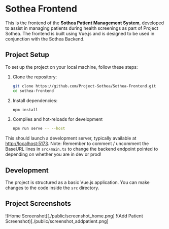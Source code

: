 # Sothea Frontend

This is the frontend of the **Sothea Patient Management System**, developed to assist in managing patients during health screenings as part of Project Sothea. The frontend is built using Vue.js and is designed to be used in conjunction with the Sothea Backend.

## Project Setup

To set up the project on your local machine, follow these steps:

1. Clone the repository:

    ```sh
    git clone https://github.com/Project-Sothea/Sothea-Frontend.git
    cd sothea-frontend
    ```

2. Install dependencies:

    ```sh
    npm install
    ```

3. Compiles and hot-reloads for development

    ```sh
    npm run serve -- --host
    ```

This should launch a development server, typically available at [http://localhost:5173](http://localhost:5173).
Note: Remember to comment / uncomment the BaseURL lines in `src/main.ts` to change the backend endpoint pointed to 
depending on whether you are in dev or prod!

## Development

The project is structured as a basic Vue.js application. You can make changes to the code inside the `src` directory.

## Project Screenshots
!(Home Screenshot)[./public/screenshot_home.png]
!(Add Patient Screenshot)[./public/screenshot_addpatient.png]